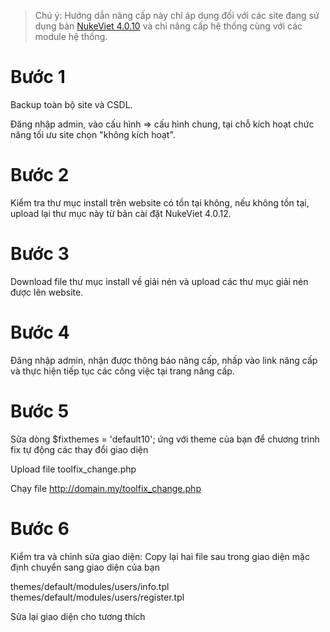 > Chú ý: Hướng dẫn nâng cấp này chỉ áp dụng đối với các site đang sử dụng bản [NukeViet 4.0.10](https://github.com/nukeviet/nukeviet/releases/tag/4.0.10) và chỉ nâng cấp hệ thống cùng với các module hệ thống.

# Bước 1

Backup toàn bộ site và CSDL.

Đăng nhập admin, vào cấu hình => cấu hình chung, tại chỗ kích hoạt chức năng tối ưu site chọn "không kích hoạt".

# Bước 2
Kiểm tra thư mục install trên website có tồn tại không, nếu không tồn tại, upload lại thư mục này từ bản cài đặt NukeViet 4.0.12.

# Bước 3
Download file thư mục install về giải nén và upload các thư mục giải nén được lên website.

# Bước 4
Đăng nhập admin, nhận được thông báo nâng cấp, nhấp vào link nâng cấp và thực hiện tiếp tục các công việc tại trang nâng cấp.

# Bước 5

Sửa dòng $fixthemes = 'default10'; ứng với theme của bạn để chương trình fix tự động các thay đổi giao diện

Upload file toolfix_change.php

Chạy file http://domain.my/toolfix_change.php

# Bước 6
Kiểm tra và chỉnh sửa giao diện:
Copy lại hai file sau trong giao diện mặc định chuyển sang giao diện của bạn

themes/default/modules/users/info.tpl
themes/default/modules/users/register.tpl

Sửa lại giao diện cho tương thích
